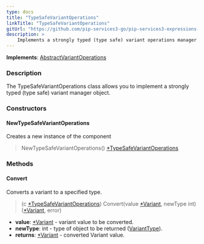 ```yaml
---
type: docs
title: "TypeSafeVariantOperations"
linkTitle: "TypeSafeVariantOperations"
gitUrl: "https://github.com/pip-services3-go/pip-services3-expressions-go"
description: > 
    Implements a strongly typed (type safe) variant operations manager object.
---
```


**Implements**: [AbstractVariantOperations](../abstract_variant_operations)

### Description

The TypeSafeVariantOperations class allows you to implement a strongly typed (type safe) variant manager object.

### Constructors

#### NewTypeSafeVariantOperations
Creates a new instance of the component
> NewTypeSafeVariantOperations() [*TypeSafeVariantOperations]()

### Methods

#### Convert
Converts a variant to a specified type.

> (c [*TypeSafeVariantOperations]()) Convert(value [*Variant](../variant), newType int) ([*Variant](../variant), error)

- **value**: [*Variant](../variant) - variant value to be converted.
- **newType**: int - type of object to be returned ([VariantType](../variant_type)).
- **returns**: [*Variant](../variant) - converted Variant value.
